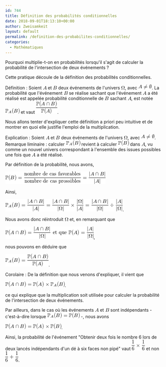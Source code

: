 ```yaml
---
id: 744
title: Définition des probabilités conditionnelles
date: 2018-09-01T18:13:10+00:00
author: Zweisamkeit
layout: default
permalink: /definition-des-probabilites-conditionnelles/
categories:
  - Mathématiques
---
```

Pourquoi multiplie-t-on en probabilités lorsqu'il s'agit de calculer la probabilité de l'intersection de deux événements ?

Cette pratique découle de la définition des probabilités conditionnelles.

Définition : Soient ![](/img/80d9073f34a77c9632a7b2238d0adb85.png)<!--  A  --> et ![](/img/47e9e5702768445a5891c67722c722ea.png)<!--  B  --> deux événements de l'univers ![](/img/34c6da428034553dc0ad5bc43dafe7cb.png)<!--  \Omega  -->, avec ![](/img/afbeb404551d2873caad9a3376b27752.png)<!--  A\ne \emptyset  -->.
La probabilité que l'événement ![](/img/47e9e5702768445a5891c67722c722ea.png)<!--  B  --> se réalise sachant que l'événement ![](/img/80d9073f34a77c9632a7b2238d0adb85.png)<!--  A  --> a été réalisé est appelée probabilité conditionnelle de ![](/img/47e9e5702768445a5891c67722c722ea.png)<!--  B  -->  sachant ![](/img/80d9073f34a77c9632a7b2238d0adb85.png)<!--  A  -->, est notée ![](/img/b0f5b8745894830a1d90225ee6114224.png)<!--  \mathbb{P}_A(B)  --> et vaut ![](/img/a5df25b911946931ca5033f498d88f6c.png)<!--  \frac{\mathbb{P}(A\cap B)}{\mathbb{P}(A)}  -->.

Nous allons tenter d'expliquer cette définition a priori peu intuitive et de montrer en quoi elle justifie l'emploi de la multiplication.

Explication : Soient ![](/img/80d9073f34a77c9632a7b2238d0adb85.png)<!--  A  --> et ![](/img/47e9e5702768445a5891c67722c722ea.png)<!--  B  --> deux événements de l'univers ![](/img/34c6da428034553dc0ad5bc43dafe7cb.png)<!--  \Omega  -->, avec ![](/img/afbeb404551d2873caad9a3376b27752.png)<!--  A\ne \emptyset  -->.
Remarque liminaire : calculer ![](/img/b0f5b8745894830a1d90225ee6114224.png)<!--  \mathbb{P}_A(B)  --> revient à calculer ![](/img/fc1718a3210b63527d09ae087bd6c423.png)<!-- \mathbb{P}(B) --> dans ![](/img/80d9073f34a77c9632a7b2238d0adb85.png)<!--  A  -->, vu comme un nouvel univers correspondant à l'ensemble des issues possibles une fois que ![](/img/80d9073f34a77c9632a7b2238d0adb85.png)<!--  A  --> a été réalisé.

Par définition de la probabilité, nous avons,

![](/img/7914dc231403e4ae4ad5621604442594.png)<!--  \mathbb{P}(B)=\frac{\text{nombre de cas favorables}}{\text{nombre de cas prossibles}} = \frac{\vert A\cap B\vert}{\vert A\vert}  -->

Ainsi,

![](/img/d0d9f18edd2e66013940cd1315af9731.png)<!--  \mathbb{P}_A(B) = \frac{\vert A\cap B\vert}{\vert A\vert} =  \frac{\vert A\cap B\vert}{\vert \Omega\vert} \times \frac{\vert \Omega\vert}{\vert A\vert} = \frac{\vert A\cap B\vert}{\vert \Omega\vert} \div \frac{\vert A\vert}{\vert \Omega\vert} -->.

Nous avons donc réintroduit ![](/img/34c6da428034553dc0ad5bc43dafe7cb.png)<!--  \Omega  --> et, en remarquant que

![](/img/1fd0bab0ea63ffea94eb04ab1d3c5c31.png)<!-- \mathbb{P}(A\cap B) = \frac{\vert A\cap B\vert}{\vert \Omega\vert} \text{ et que } \mathbb{P}(A) = \frac{\vert A\vert}{\vert \Omega\vert} -->,

nous pouvons en déduire que

![](/img/bf8d9fc0d1999022eadb34dc7cd4cecf.png)<!--  \mathbb{P}_A(B) = \frac{\mathbb{P}(A\cap B)}{\mathbb{P}(A)}  -->.

Corolaire : De la définition que nous venons d'expliquer, il vient que

![](/img/fa3cbce3c6733e6e542a7646d174d48f.png)<!--  \mathbb{P}(A\cap B)  = \mathbb{P}(A) \times \mathbb{P}_A(B) -->.

ce qui explique que la multiplication soit utilisée pour calculer la probabilité de l'intersection de deux événements.

Par ailleurs, dans le cas où les événements ![](/img/80d9073f34a77c9632a7b2238d0adb85.png)<!--  A  --> et ![](/img/47e9e5702768445a5891c67722c722ea.png)<!--  B  --> sont indépendants - c'est-à-dire lorsque ![](/img/8a9f90ff151f8013cebe90f0f23a231f.png)<!--  \mathbb{P}_A(B) = \mathbb{P}(B) --> -, nous avons

![](/img/ce0fc437fc66b912e347e1b3cda1ddec.png)<!--  \mathbb{P}(A\cap B)  = \mathbb{P}(A) \times \mathbb{P}(B) -->.

Ainsi, la probabilité de l'événement "Obtenir deux fois le nombre 6 lors de deux lancés indépendants d'un dé à six faces non pipé" vaut ![](/img/3744560f63f7361c0308b4b3f6e84795.png)<!-- \frac{1}{6}\times \frac{1}{6}  --> et non ![](/img/febfffbb374a5613fc532a2af421bc44.png)<!-- \frac{1}{6} + \frac{1}{6}  -->.
